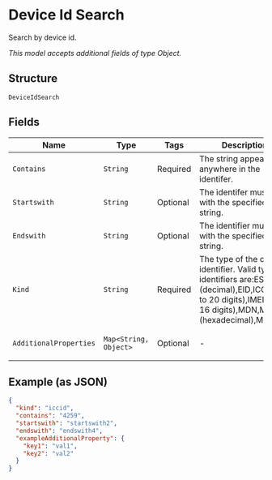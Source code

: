 
# Device Id Search

Search by device id.

*This model accepts additional fields of type Object.*

## Structure

`DeviceIdSearch`

## Fields

| Name | Type | Tags | Description | Getter | Setter |
|  --- | --- | --- | --- | --- | --- |
| `Contains` | `String` | Required | The string appears anywhere in the identifer. | String getContains() | setContains(String contains) |
| `Startswith` | `String` | Optional | The identifer must start with the specified string. | String getStartswith() | setStartswith(String startswith) |
| `Endswith` | `String` | Optional | The identifier must end with the specified string. | String getEndswith() | setEndswith(String endswith) |
| `Kind` | `String` | Required | The type of the device identifier. Valid types of identifiers are:ESN (decimal),EID,ICCID (up to 20 digits),IMEI (up to 16 digits),MDN,MEID (hexadecimal),MSISDN. | String getKind() | setKind(String kind) |
| `AdditionalProperties` | `Map<String, Object>` | Optional | - | Object getAdditionalProperty(String key) | additionalProperty(String key, Object value) |

## Example (as JSON)

```json
{
  "kind": "iccid",
  "contains": "4259",
  "startswith": "startswith2",
  "endswith": "endswith4",
  "exampleAdditionalProperty": {
    "key1": "val1",
    "key2": "val2"
  }
}
```

